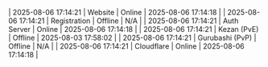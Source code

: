 | 2025-08-06 17:14:21 | Website | Online | 2025-08-06 17:14:18 |
| 2025-08-06 17:14:21 | Registration | Offline | N/A |
| 2025-08-06 17:14:21 | Auth Server | Online | 2025-08-06 17:14:18 |
| 2025-08-06 17:14:21 | Kezan (PvE) | Offline | 2025-08-03 17:58:02 |
| 2025-08-06 17:14:21 | Gurubashi (PvP) | Offline | N/A |
| 2025-08-06 17:14:21 | Cloudflare | Online | 2025-08-06 17:14:18 |
